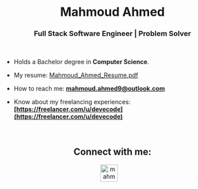 <h1 align="center">Mahmoud Ahmed</h1>
<h3 align="center">Full Stack Software Engineer | Problem Solver</h3><br/>

-  Holds a Bachelor degree in **Computer Science**.

-  My resume: [Mahmoud_Ahmed_Resume.pdf](https://github.com/user-attachments/files/16232753/Mahmoud_Ahmed_Resume.pdf)

-  How to reach me: **mahmoud.ahmed9@outlook.com**

-  Know about my freelancing experiences: **[https://freelancer.com/u/devecode](https://freelancer.com/u/devecode)**

<br/>

<h2 align="center">Connect with me:</h2>
<p align="center">
<a href="https://linkedin.com/in/mahmoudai1" target="blank"><img align="center" src="https://raw.githubusercontent.com/rahuldkjain/github-profile-readme-generator/master/src/images/icons/Social/linked-in-alt.svg" alt="mahmoudai1" height="40" width="40" /></a> &nbsp&nbsp&nbsp
</p>


[comment]: <> (<p align="center"><img align="center" src="https://github-readme-stats.vercel.app/api/top-langs?username=mahmoudai1&show_icons=true&locale=en&layout=compact&title_color=fff&icon_color=79ff97&text_color=9f9f9f&bg_color=151515" alt="mahmoudai1" /></p>)

[comment]: <> (<p align="center"><img align="center" src="https://github-readme-stats.vercel.app/api?username=mahmoudai1&show_icons=true&title_color=fff&icon_color=79ff97&text_color=9f9f9f&bg_color=151515" alt="mahmoudai1" /></p>)

